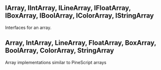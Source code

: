 ## IArray, IIntArray, ILineArray, IFloatArray, IBoxArray, IBoolArray, IColorArray, IStringArray

Interfaces for an array.

## Array, IntArray, LineArray, FloatArray, BoxArray, BoolArray, ColorArray, StringArray

Array implementations similar to PineScript arrays